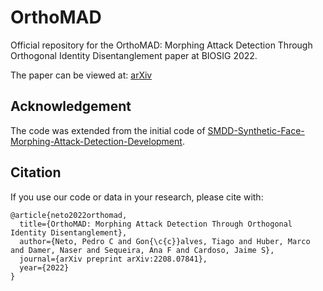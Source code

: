 # OrthoMAD
Official repository for the OrthoMAD: Morphing Attack Detection Through Orthogonal Identity Disentanglement paper at BIOSIG 2022.

The paper can be viewed at: [arXiv](https://arxiv.org/abs/2208.07841)


## Acknowledgement
The code was extended from the initial code of [SMDD-Synthetic-Face-Morphing-Attack-Detection-Development](https://github.com/naserdamer/SMDD-Synthetic-Face-Morphing-Attack-Detection-Development-dataset). 

## Citation
If you use our code or data in your research, please cite with:

```
@article{neto2022orthomad,
  title={OrthoMAD: Morphing Attack Detection Through Orthogonal Identity Disentanglement},
  author={Neto, Pedro C and Gon{\c{c}}alves, Tiago and Huber, Marco and Damer, Naser and Sequeira, Ana F and Cardoso, Jaime S},
  journal={arXiv preprint arXiv:2208.07841},
  year={2022}
}
```
